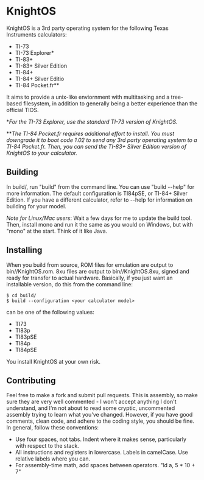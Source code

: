 # KnightOS

KnightOS is a 3rd party operating system for the following Texas Instruments calculators:

* TI-73
* TI-73 Explorer\*
* TI-83+
* TI-83+ Silver Edition
* TI-84+
* TI-84+ Silver Editio
* TI-84 Pocket.fr\*\*

It aims to provide a unix-like enviornment with multitasking and a tree-based filesystem,
in addition to generally being a better experience than the official TIOS.

\**For the TI-73 Explorer, use the standard TI-73 version of KnightOS.*

\***The TI-84 Pocket.fr requires additional effort to install. You must downgrade it to boot
code 1.02 to send any 3rd party operating system to a TI-84 Pocket.fr. Then, you can send
the TI-83+ Silver Edition version of KnightOS to your calculator.*

## Building

In build/, run "build" from the command line. You can use "build --help" for more information.
The default configuration is TI84pSE, or TI-84+ Silver Edition. If you have a different
calculator, refer to --help for information on building for your model.

*Note for Linux/Mac users*: Wait a few days for me to update the build tool. Then, install mono
and run it the same as you would on Windows, but with "mono" at the start. Think of it like
Java.

## Installing

When you build from source, ROM files for emulation are output to bin/<configuration>/KnightOS.rom.
8xu files are output to bin/<configuration>/KnightOS.8xu, signed and ready for transfer to actual
hardware. Basically, if you just want an installable version, do this from the command line:

    $ cd build/
    $ build --configuration <your calculator model>

<your calculator model> can be one of the following values:

* TI73
* TI83p
* TI83pSE
* TI84p
* TI84pSE

You install KnightOS at your own risk.

## Contributing

Feel free to make a fork and submit pull requests. This is assembly, so make sure they are very well
commented - I won't accept anything I don't understand, and I'm not about to read some cryptic,
uncommented assembly trying to learn what you've changed. However, if you have good comments, clean
code, and adhere to the coding style, you should be fine. In general, follow these conventions:

* Use four spaces, not tabs. Indent where it makes sense, particularly with respect to the stack.
* All instructions and registers in lowercase. Labels in camelCase. Use relative labels where you can.
* For assembly-time math, add spaces between operators. "ld a, 5 * 10 + 7"